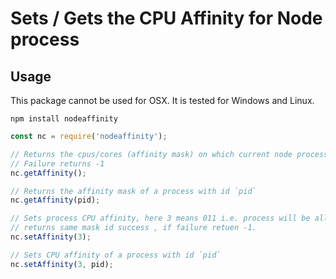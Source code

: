 # Sets / Gets the CPU Affinity for Node process

## Usage
This package cannot be used for OSX. It is tested for Windows and Linux.

```npm install nodeaffinity ```

```javascript
const nc = require('nodeaffinity');

// Returns the cpus/cores (affinity mask) on which current node process is allowed to run
// Failure returns -1
nc.getAffinity();

// Returns the affinity mask of a process with id `pid`
nc.getAffinity(pid);

// Sets process CPU affinity, here 3 means 011 i.e. process will be allowed to run on cpu0 and cpu1
// returns same mask id success , if failure retuen -1.
nc.setAffinity(3);

// Sets CPU affinity of a process with id `pid`
nc.setAffinity(3, pid);
```